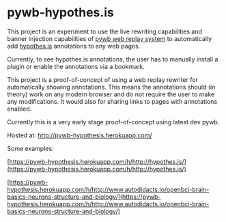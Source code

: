 pywb-hypothes.is
================

This project is an experiment to use the live rewriting capabilities and banner injection capabilities of [pywb web replay system](https://github.com/ikreymer/pywb) to automatically add [hypothes.is](https://hypothes.is) annotations to any web pages.

Currently, to see hypothes.is annotations, the user has to manually install a plugin or enable the annotations via a bookmark.

This project is a proof-of-concept of using a web replay rewriter for automatically showing annotations. This means the annotations should (in theory) work on any modern browser and do not require the
user to make any modifications. It would also for sharing links to pages with annotations enabled.

Currently this is a very early stage proof-of-concept using latest dev pywb.

Hosted at: http://pywb-hypothesis.herokuapp.com/

Some examples:

[https://pywb-hypothesis.herokuapp.com/h/http://hypothes.is/](https://pywb-hypothesis.herokuapp.com/h/http://hypothes.is/)

[https://pywb-hypothesis.herokuapp.com/h/http://www.autodidacts.io/openbci-brain-basics-neurons-structure-and-biology/](https://pywb-hypothesis.herokuapp.com/h/http://www.autodidacts.io/openbci-brain-basics-neurons-structure-and-biology/)
